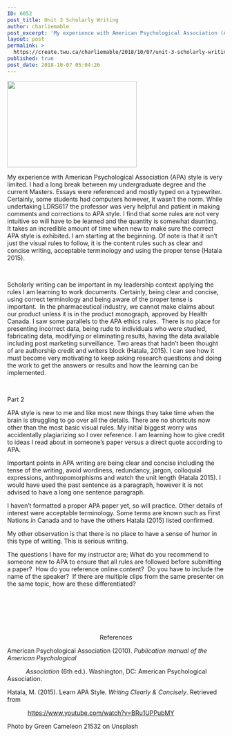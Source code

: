 ```yaml
---
ID: 6052
post_title: Unit 3 Scholarly Writing
author: charliemable
post_excerpt: 'My experience with American Psychological Association (APA) style is very limited. I had a long break between my undergraduate degree and the current Masters. Essays were referenced and mostly typed on a typewriter. Certainly, some students had computers however, it wasn&rsquo;t the norm. While undertaking LDRS617&nbsp;the professor was very helpful and patient in making comments [&hellip;]'
layout: post
permalink: >
  https://create.twu.ca/charliemable/2018/10/07/unit-3-scholarly-writing/
published: true
post_date: 2018-10-07 05:04:26
---
```

<p><img class="alignnone size-medium wp-image-336 alignright" src="http://create.twu.ca/charliemable/files/2018/10/green-chameleon-21532-unsplash-300x200.jpg" alt="" width="300" height="200" srcset="https://create.twu.ca/charliemable/files/2018/10/green-chameleon-21532-unsplash-300x200.jpg 300w, https://create.twu.ca/charliemable/files/2018/10/green-chameleon-21532-unsplash-768x512.jpg 768w, https://create.twu.ca/charliemable/files/2018/10/green-chameleon-21532-unsplash-1024x683.jpg 1024w, https://create.twu.ca/charliemable/files/2018/10/green-chameleon-21532-unsplash-676x451.jpg 676w" sizes="(max-width: 300px) 100vw, 300px" /></p>
<p>My experience with American Psychological Association (APA) style is very limited. I had a long break between my undergraduate degree and the current Masters. Essays were referenced and mostly typed on a typewriter. Certainly, some students had computers however, it wasn’t the norm. While undertaking LDRS617&nbsp;the professor was very helpful and patient in making comments and corrections to APA style. I find that some rules are not very intuitive so will have to be learned and the quantity is somewhat daunting.&nbsp; It takes an incredible amount of time when new to make sure the correct APA style is exhibited. I am starting at the beginning. Of note is that it isn’t just the visual rules to follow, it is the content rules such as clear and concise writing, acceptable terminology and using the proper tense (Hatala 2015).</p>
<p>&nbsp;</p>
<p>Scholarly writing can be important in my leadership context applying the rules I am learning to work documents. Certainly, being clear and concise, using correct terminology and being aware of the proper tense is important.&nbsp; In the pharmaceutical industry, we cannot make claims about our product unless it is in the product monograph, approved by Health Canada. I saw some parallels to the APA ethics rules.&nbsp; There is no place for presenting incorrect data, being rude to individuals who were studied, fabricating data, modifying or eliminating results, having the data available including post marketing surveillance. Two areas that hadn’t been thought of are authorship credit and writers block (Hatala, 2015). I can see how it must become very motivating to keep asking research questions and doing the work to get the answers or results and how the learning can be implemented.</p>
<p>&nbsp;</p>
<p>Part 2</p>
<p>APA style is new to me and like most new things they take time when the brain is struggling to go over all the details. There are no shortcuts now other than the most basic visual rules. My initial biggest worry was accidentally plagiarizing so I over reference. I am learning how to give credit to ideas I read about in someone’s paper versus a direct quote according to APA.</p>
<p>Important points in APA writing are being clear and concise including the tense of the writing, avoid wordiness, redundancy, jargon, colloquial expressions, anthropomorphisms and watch the unit length (Hatala 2015). I would have used the past sentence as a paragraph, however it is not advised to have a long one sentence paragraph.</p>
<p>I haven’t formatted a proper APA paper yet, so will practice. Other details of interest were acceptable terminology. Some terms are known such as First Nations in Canada and to have the others Hatala (2015) listed confirmed.</p>
<p>My other observation is that there is no place to have a sense of humor in this type of writing. This is serious writing.</p>
<p>The questions I have for my instructor are; What do you recommend to someone new to APA to ensure that all rules are followed before submitting a paper?&nbsp; How do you reference online content?&nbsp; Do you have to include the name of the speaker?&nbsp; If there are multiple clips from the same presenter on the same topic, how are these differentiated?</p>
<p>&nbsp;</p>
<p>&nbsp;</p>
<p>&nbsp;</p>
<p style="text-align: center">References</p>
<p>American Psychological Association (2010).&nbsp;<em>Publication manual of the American Psychological</em></p>
<p><em>&nbsp;&nbsp;&nbsp;&nbsp;&nbsp;&nbsp;&nbsp;&nbsp;&nbsp; &nbsp;Association</em>&nbsp;(6th ed.). Washington, DC: American Psychological Association.</p>
<p>Hatala, M. (2015). Learn APA Style<em>. Writing Clearly &amp; Concisely</em>. Retrieved from</p>
<p>&nbsp;&nbsp;&nbsp;&nbsp;&nbsp;&nbsp;&nbsp;&nbsp;&nbsp;&nbsp;&nbsp; <a href="https://www.youtube.com/watch?v=BRu1UPPubMY">https://www.youtube.com/watch?v=BRu1UPPubMY</a></p>
<p style="text-align: left">Photo by Green Cameleon 21532 on Unsplash</p>